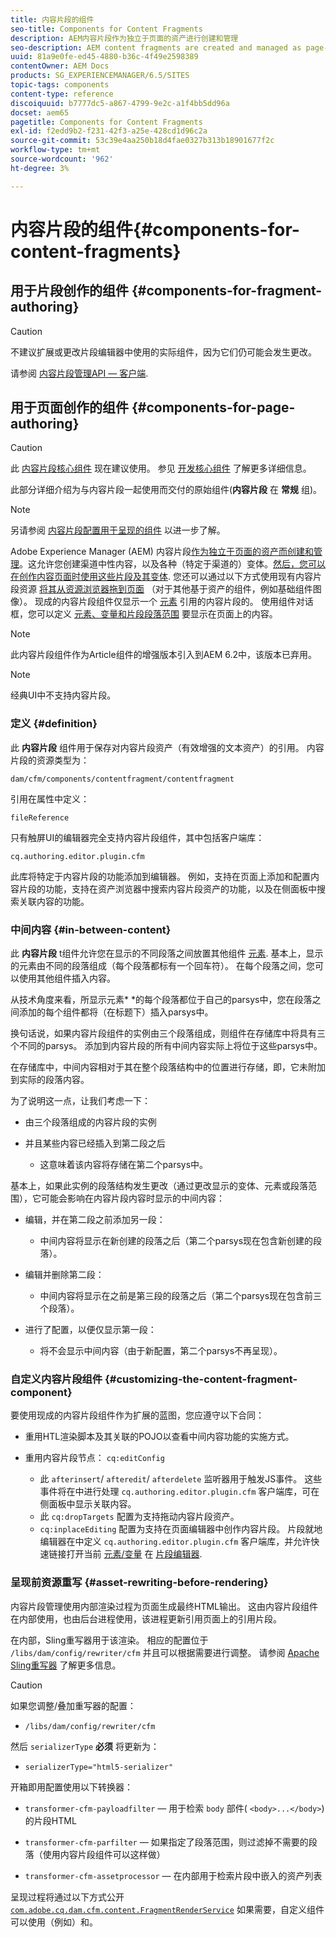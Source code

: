 ```yaml
---
title: 内容片段的组件
seo-title: Components for Content Fragments
description: AEM内容片段作为独立于页面的资产进行创建和管理
seo-description: AEM content fragments are created and managed as page-independent assets
uuid: 81a9e0fe-ed45-4880-b36c-4f49e2598389
contentOwner: AEM Docs
products: SG_EXPERIENCEMANAGER/6.5/SITES
topic-tags: components
content-type: reference
discoiquuid: b7777dc5-a867-4799-9e2c-a1f4bb5dd96a
docset: aem65
pagetitle: Components for Content Fragments
exl-id: f2edd9b2-f231-42f3-a25e-428cd1d96c2a
source-git-commit: 53c39e4aa250b18d4fae0327b313b18901677f2c
workflow-type: tm+mt
source-wordcount: '962'
ht-degree: 3%

---
```


# 内容片段的组件{#components-for-content-fragments}

## 用于片段创作的组件 {#components-for-fragment-authoring}

>[!CAUTION]
>
>不建议扩展或更改片段编辑器中使用的实际组件，因为它们仍可能会发生更改。

请参阅 [内容片段管理API — 客户端](/help/sites-developing/customizing-content-fragments.md#the-content-fragment-management-api-client-side).

## 用于页面创作的组件 {#components-for-page-authoring}

>[!CAUTION]
>
>此 [内容片段核心组件](https://helpx.adobe.com/experience-manager/core-components/using/content-fragment-component.html) 现在建议使用。 参见 [开发核心组件](https://helpx.adobe.com/experience-manager/core-components/using/developing.html) 了解更多详细信息。
>
>此部分详细介绍为与内容片段一起使用而交付的原始组件(**内容片段** 在 **常规** 组)。

>[!NOTE]
>
>另请参阅 [内容片段配置用于呈现的组件](/help/sites-developing/content-fragments-config-components-rendering.md) 以进一步了解。

Adobe Experience Manager (AEM) 内容片段[作为独立于页面的资产而创建和管理](/help/assets/content-fragments/content-fragments.md)。这允许您创建渠道中性内容，以及各种（特定于渠道的）变体。[然后，您可以在创作内容页面时使用这些片段及其变体](/help/sites-authoring/content-fragments.md). 您还可以通过以下方式使用现有内容片段资源 [将其从资源浏览器拖到页面](/help/sites-authoring/content-fragments.md#adding-a-content-fragment-to-your-page) （对于其他基于资产的组件，例如基础组件图像）。 现成的内容片段组件仅显示一个 [元素](/help/assets/content-fragments/content-fragments.md#constituent-parts-of-a-content-fragment) 引用的内容片段的。 使用组件对话框，您可以定义 [元素、变量和片段段落范围](/help/assets/content-fragments/content-fragments.md#constituent-parts-of-a-content-fragment) 要显示在页面上的内容。

>[!NOTE]
>
>此内容片段组件作为Article组件的增强版本引入到AEM 6.2中，该版本已弃用。

>[!NOTE]
>
>经典UI中不支持内容片段。

### 定义 {#definition}

此 **内容片段** 组件用于保存对内容片段资产（有效增强的文本资产）的引用。 内容片段的资源类型为：

`dam/cfm/components/contentfragment/contentfragment`

引用在属性中定义：

`fileReference`

只有触屏UI的编辑器完全支持内容片段组件，其中包括客户端库：

`cq.authoring.editor.plugin.cfm`

此库将特定于内容片段的功能添加到编辑器。 例如，支持在页面上添加和配置内容片段的功能，支持在资产浏览器中搜索内容片段资产的功能，以及在侧面板中搜索关联内容的功能。

### 中间内容 {#in-between-content}

此 **内容片段** t组件允许您在显示的不同段落之间放置其他组件 [元素](/help/assets/content-fragments/content-fragments.md#constituent-parts-of-a-content-fragment). 基本上，显示的元素由不同的段落组成（每个段落都标有一个回车符）。 在每个段落之间，您可以使用其他组件插入内容。

从技术角度来看，所显示元素* *的每个段落都位于自己的parsys中，您在段落之间添加的每个组件都将（在标题下）插入parsys中。

换句话说，如果内容片段组件的实例由三个段落组成，则组件在存储库中将具有三个不同的parsys。 添加到内容片段的所有中间内容实际上将位于这些parsys中。

在存储库中，中间内容相对于其在整个段落结构中的位置进行存储，即，它未附加到实际的段落内容。

为了说明这一点，让我们考虑一下：

* 由三个段落组成的内容片段的实例
* 并且某些内容已经插入到第二段之后

   * 这意味着该内容将存储在第二个parsys中。

基本上，如果此实例的段落结构发生更改（通过更改显示的变体、元素或段落范围），它可能会影响在内容片段内容时显示的中间内容：

* 编辑，并在第二段之前添加另一段：

   * 中间内容将显示在新创建的段落之后（第二个parsys现在包含新创建的段落）。

* 编辑并删除第二段：

   * 中间内容将显示在之前是第三段的段落之后（第二个parsys现在包含前三个段落）。

* 进行了配置，以便仅显示第一段：

   * 将不会显示中间内容（由于新配置，第二个parsys不再呈现）。

### 自定义内容片段组件 {#customizing-the-content-fragment-component}

要使用现成的内容片段组件作为扩展的蓝图，您应遵守以下合同：

* 重用HTL渲染脚本及其关联的POJO以查看中间内容功能的实施方式。
* 重用内容片段节点： `cq:editConfig`

   * 此 `afterinsert`/ `afteredit`/ `afterdelete` 监听器用于触发JS事件。 这些事件将在中进行处理 `cq.authoring.editor.plugin.cfm` 客户端库，可在侧面板中显示关联内容。
   * 此 `cq:dropTargets` 配置为支持拖动内容片段资产。
   * `cq:inplaceEditing` 配置为支持在页面编辑器中创作内容片段。 片段就地编辑器在中定义 `cq.authoring.editor.plugin.cfm` 客户端库，并允许快速链接打开当前 [元素/变量](/help/assets/content-fragments/content-fragments.md#constituent-parts-of-a-content-fragment) 在 [片段编辑器](/help/assets/content-fragments/content-fragments-variations.md).

### 呈现前资源重写 {#asset-rewriting-before-rendering}

内容片段管理使用内部渲染过程为页面生成最终HTML输出。 这由内容片段组件在内部使用，也由后台进程使用，该进程更新引用页面上的引用片段。

在内部，Sling重写器用于该渲染。 相应的配置位于 `/libs/dam/config/rewriter/cfm` 并且可以根据需要进行调整。 请参阅 [Apache Sling重写器](https://sling.apache.org/documentation/bundles/output-rewriting-pipelines-org-apache-sling-rewriter.html) 了解更多信息。

>[!CAUTION]
>
>如果您调整/叠加重写器的配置：
>
>* `/libs/dam/config/rewriter/cfm`
>
>然后 `serializerType` **必须** 将更新为：
>
>* `serializerType="html5-serializer"`


开箱即用配置使用以下转换器：

* `transformer-cfm-payloadfilter`  — 用于检索 `body` 部件( `<body>...</body>`)的片段HTML

* `transformer-cfm-parfilter`  — 如果指定了段落范围，则过滤掉不需要的段落（使用内容片段组件可以这样做）
* `transformer-cfm-assetprocessor`  — 在内部用于检索片段中嵌入的资产列表

呈现过程将通过以下方式公开 [`com.adobe.cq.dam.cfm.content.FragmentRenderService`](https://helpx.adobe.com/experience-manager/6-5/sites/developing/using/reference-materials/javadoc/com/adobe/cq/dam/cfm/ContentFragment.html) 如果需要，自定义组件可以使用（例如）和。
